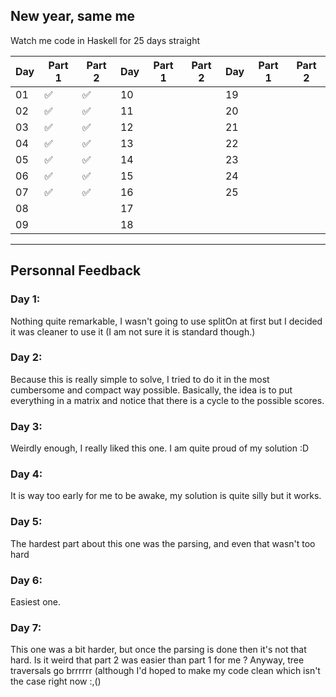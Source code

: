 New year, same me
---

Watch me code in Haskell for 25 days straight

| Day 	| Part 1 	| Part 2 	| Day 	| Part 1 	| Part 2 	| Day 	| Part 1 	| Part 2 	|
|-----	|--------	|--------	|-----	|--------	|--------	|-----	|--------	|--------	|
|  01 	|    ✅   	|    ✅   	|  10 	|        	|        	|  19 	|        	|        	|
|  02 	|    ✅   	|    ✅   	|  11 	|        	|        	|  20 	|        	|        	|
|  03 	|    ✅   	|    ✅   	|  12 	|        	|        	|  21 	|        	|        	|
|  04 	|    ✅   	|    ✅   	|  13 	|        	|        	|  22 	|        	|        	|
|  05 	|    ✅   	|    ✅   	|  14 	|        	|        	|  23 	|        	|        	|
|  06 	|    ✅   	|    ✅   	|  15 	|        	|        	|  24 	|        	|        	|
|  07 	|    ✅   	|    ✅   	|  16 	|        	|        	|  25 	|        	|        	|
|  08 	|        	|        	|  17 	|        	|        	|     	|        	|        	|
|  09 	|        	|        	|  18 	|        	|        	|     	|        	|        	|

---

## Personnal Feedback

### Day 1:
Nothing quite remarkable, I wasn't going to use splitOn at first but I decided
it was cleaner to use it (I am not sure it is standard though.)

### Day 2:
Because this is really simple to solve, I tried to do it in the most cumbersome
and compact way possible. Basically, the idea is to put everything in a matrix
and notice that there is a cycle to the possible scores.

### Day 3:
Weirdly enough, I really liked this one. I am quite proud of my solution :D

### Day 4:
It is way too early for me to be awake, my solution is quite silly but it works.

### Day 5:
The hardest part about this one was the parsing, and even that wasn't too hard

### Day 6:
Easiest one.

### Day 7:
This one was a bit harder, but once the parsing is done then it's not that hard.
Is it weird that part 2 was easier than part 1 for me ?
Anyway, tree traversals go brrrrrr (although I'd hoped to make my code clean
which isn't the case right now :,()
